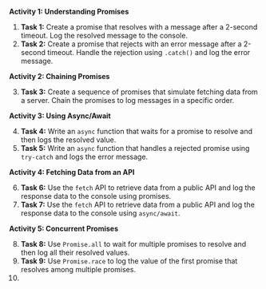 **Activity 1: Understanding Promises**

1. **Task 1:** Create a promise that resolves with a message after a 2-second timeout. Log the resolved message to the console.
2. **Task 2:** Create a promise that rejects with an error message after a 2-second timeout. Handle the rejection using `.catch()` and log the error message.

**Activity 2: Chaining Promises**

3. **Task 3:** Create a sequence of promises that simulate fetching data from a server. Chain the promises to log messages in a specific order.

**Activity 3: Using Async/Await**

4. **Task 4:** Write an `async` function that waits for a promise to resolve and then logs the resolved value.
5. **Task 5:** Write an `async` function that handles a rejected promise using `try-catch` and logs the error message.

**Activity 4: Fetching Data from an API**

6. **Task 6:** Use the `fetch` API to retrieve data from a public API and log the response data to the console using promises.
7. **Task 7:** Use the `fetch` API to retrieve data from a public API and log the response data to the console using `async/await`.

**Activity 5: Concurrent Promises**

8. **Task 8:** Use `Promise.all` to wait for multiple promises to resolve and then log all their resolved values.
9. **Task 9:** Use `Promise.race` to log the value of the first promise that resolves among multiple promises.
1. 